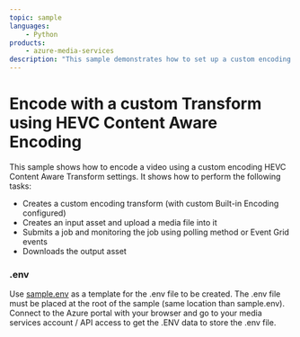 ```yaml
---
topic: sample
languages:
    - Python
products:
    - azure-media-services
description: "This sample demonstrates how to set up a custom encoding HEVC Content Aware job."
---
```


# Encode with a custom Transform using HEVC Content Aware Encoding

This sample shows how to encode a video using a custom encoding HEVC Content Aware Transform settings. It shows how to perform the following tasks:

* Creates a custom encoding transform (with custom Built-in Encoding configured)
* Creates an input asset and upload a media file into it
* Submits a job and monitoring the job using polling method or Event Grid events
* Downloads the output asset

### .env

Use [sample.env](../../sample.env) as a template for the .env file to be created. The .env file must be placed at the root of the sample (same location than sample.env).
Connect to the Azure portal with your browser and go to your media services account / API access to get the .ENV data to store the .env file.